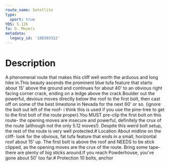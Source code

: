 ```yaml
---
route_name: Satellite
type:
  sport: true
YDS: 5.12b
fa: D. Meyers
metadata:
  legacy_id: '108303312'
---
```

# Description
A phenomenal route that makes this cliff well worth the arduous and long hike in.This beauty ascends the prominent blue tufa feature that starts about 15' above the ground and continues for about 40' to an obvious right facing corner crack, ending on a ledge above the crack.Boulder out the powerful, devious moves directly below the roof to the first bolt, then cast off on some of the best limestone in Nevada for the next 60' or so. (ignore the bolt out left of the roof- i think this is used if you use the pine-tree to get to the first bolt of the route proper).You MUST pre-clip the first bolt on this route- the opening moves are insecure and powerful, definitely the crux of the route (although not the only 5.12 moves!). Despite this weird bolt setup, the rest of the route is very well protected.# Location
About midline on the cliff- look for the obvious, fat tufa feature that ends in a small, horizontal roof about 15' up. The first bolt is above the roof and NEEDS to be stick clipped, as the opening moves are the crux of the route. Bring some tape- there are plenty of big sticks around.If you reach Powderhouse, you've gone about 50' too far.# Protection
10 bolts, anchor
